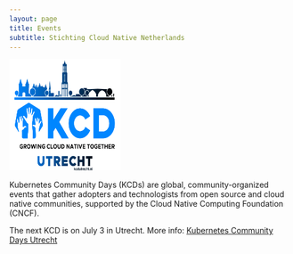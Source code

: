 ```yaml
---
layout: page
title: Events
subtitle: Stichting Cloud Native Netherlands
---
```


<p><img src="assets/img/kcd-utrecht-logo.png"  width="200" height="200" class="center" alt="kcd-utrecht-logo"></p>

Kubernetes Community Days (KCDs) are global, community-organized events that gather adopters and technologists from open source and cloud native communities, supported by the Cloud Native Computing Foundation (CNCF). 

The next KCD is on July 3 in Utrecht.
More info: [Kubernetes Community Days Utrecht](https://kcdutrecht.nl/)
